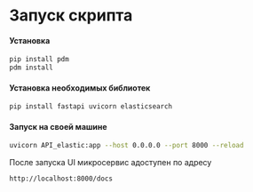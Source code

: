 # Запуск скрипта

#### Установка 
```bash
pip install pdm
pdm install
```

#### Установка необходимых библиотек
```bash
pip install fastapi uvicorn elasticsearch
```

#### Запуск на своей машине
```bash
uvicorn API_elastic:app --host 0.0.0.0 --port 8000 --reload
```

После запуска UI микросервис адоступен по адресу
```bash
http://localhost:8000/docs
```
